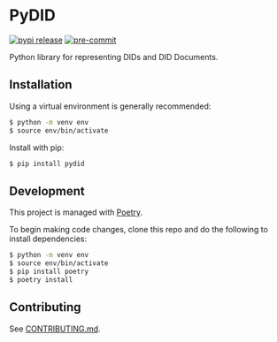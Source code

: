 # PyDID

[![pypi release](https://img.shields.io/pypi/v/pydid)](https://pypi.org/project/pydid/)
[![pre-commit](https://img.shields.io/badge/pre--commit-enabled-brightgreen?logo=pre-commit&logoColor=white)](https://github.com/pre-commit/pre-commit)

Python library for representing DIDs and DID Documents.

## Installation

Using a virtual environment is generally recommended:

```sh
$ python -m venv env
$ source env/bin/activate
```

Install with pip:

```sh
$ pip install pydid
```

## Development

This project is managed with [Poetry](https://python-poetry.org/).

To begin making code changes, clone this repo and do the following to install
dependencies:

```sh
$ python -m venv env
$ source env/bin/activate
$ pip install poetry
$ poetry install
```


## Contributing

See [CONTRIBUTING.md](CONTRIBUTING.md).
